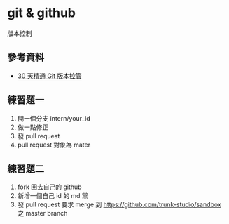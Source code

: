 # git & github

版本控制

## 參考資料

* [30 天精通 Git 版本控管](https://github.com/doggy8088/Learn-Git-in-30-days)


## 練習題一

1. 開一個分支 intern/your_id
2. 做一點修正
3. 發 pull request
4. pull request 對象為 mater

## 練習題二

1. fork 回去自己的 github
2. 新增一個自己 id 的 md 黨
3. 發 pull request 要求 merge 到 https://github.com/trunk-studio/sandbox 之 master branch
